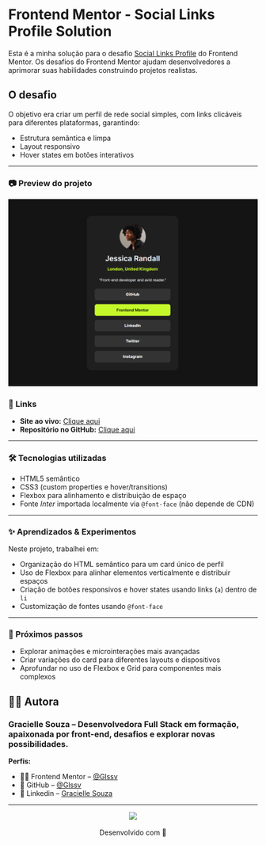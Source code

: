 # Frontend Mentor - Social Links Profile Solution

Esta é a minha solução para o desafio [Social Links Profile](https://www.frontendmentor.io/challenges/social-links-profile-UG32l9m6dQ) do Frontend Mentor. Os desafios do Frontend Mentor ajudam desenvolvedores a aprimorar suas habilidades construindo projetos realistas.


## O desafio

O objetivo era criar um perfil de rede social simples, com links clicáveis para diferentes plataformas, garantindo:

- Estrutura semântica e limpa  
- Layout responsivo  
- Hover states em botões interativos  

---

### 📷 Preview do projeto

![Preview do projeto](assets/images/preview.png)

### 🔗 Links

- **Site ao vivo:** [Clique aqui](https://glssv.github.io/Social-Links-Profile/)  
- **Repositório no GitHub:** [Clique aqui](https://github.com/Glssv/Social-Links-Profile)

---

### 🛠️ Tecnologias utilizadas

- HTML5 semântico  
- CSS3 (custom properties e hover/transitions)  
- Flexbox para alinhamento e distribuição de espaço  
- Fonte *Inter* importada localmente via `@font-face` (não depende de CDN)

---

### ✨ Aprendizados & Experimentos

Neste projeto, trabalhei em:

- Organização do HTML semântico para um card único de perfil  
- Uso de Flexbox para alinhar elementos verticalmente e distribuir espaços  
- Criação de botões responsivos e hover states usando links (`a`) dentro de `li`  
- Customização de fontes usando `@font-face`  

---

### 🚀 Próximos passos

- Explorar animações e microinterações mais avançadas
- Criar variações do card para diferentes layouts e dispositivos
- Aprofundar no uso de Flexbox e Grid para componentes mais complexos

## 🙋‍♀️ Autora

### Gracielle Souza – Desenvolvedora Full Stack em formação, apaixonada por front-end, desafios e explorar novas possibilidades.

**Perfis:**

- 👩‍💻 Frontend Mentor – [@Glssv](https://www.frontendmentor.io/profile/Glssv)
- 🐙 GitHub – [@Glssv](https://github.com/Glssv)
- 💼 Linkedin – [Gracielle Souza](https://www.linkedin.com/in/gracielle-souza/)

---

<div align="center">
  <img src="https://media1.giphy.com/media/v1.Y2lkPTc5MGI3NjExYXcxMzh2c3p2dWh3d2NuNnd1Zm0xcTZ1dmt1Zmx1Y2lreGZkc3RmNSZlcD12MV9pbnRlcm5hbF9naWZfYnlfaWQmY3Q9cw/45C6UzctolDdRFZG14/giphy.gif" width="270px">
  <p>Desenvolvido com 💜</p> 
</div>